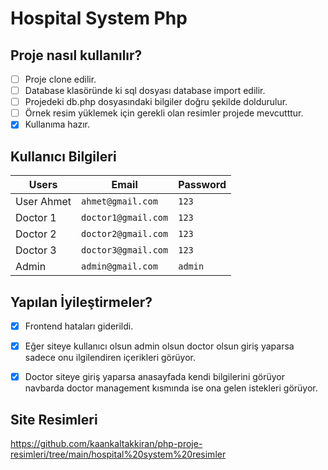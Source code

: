 ﻿# Hospital System Php  
 
 ## Proje nasıl kullanılır?
- [ ] Proje clone edilir.
- [ ] Database klasöründe ki sql dosyası database import edilir.
- [ ] Projedeki db.php dosyasındaki bilgiler doğru şekilde doldurulur.
- [ ] Örnek resim yüklemek için gerekli olan resimler projede mevcutttur.
- [X] Kullanıma hazır.
      
## Kullanıcı Bilgileri

| Users               |Email                          |Password                         |
|----------------|-------------------------------|-----------------------------|
|User Ahmet           |`ahmet@gmail.com`              |`123`          |
|Doctor 1           |`doctor1@gmail.com`                 |`123`          |
|Doctor 2           |`doctor2@gmail.com`              |`123`           |
|Doctor 3           |`doctor3@gmail.com`             |`123`
|Admin               |`admin@gmail.com`             |`admin`


 ## Yapılan İyileştirmeler?
- [X] Frontend hataları giderildi.
- [X] Eğer siteye kullanıcı olsun admin olsun doctor olsun  giriş yaparsa sadece onu ilgilendiren içerikleri görüyor.
- [X] Doctor siteye giriş yaparsa anasayfada kendi bilgilerini görüyor navbarda doctor management kısmında ise ona gelen istekleri görüyor.

      
## Site Resimleri
https://github.com/kaankaltakkiran/php-proje-resimleri/tree/main/hospital%20system%20resimler


